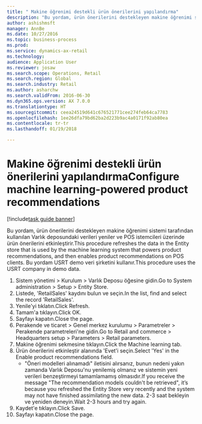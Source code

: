 ```yaml
--- 
title: " Makine öğrenimi destekli ürün önerilerini yapılandırma"
description: "Bu yordam, ürün önerilerini destekleyen makine öğrenimi sistemi tarafından kullanılan Varlık deposundaki verileri yeniler ve POS istemcileri üzerinde ürün önerilerini etkinleştirir."
author: ashishmsft
manager: AnnBe
ms.date: 10/27/2016
ms.topic: business-process
ms.prod: 
ms.service: dynamics-ax-retail
ms.technology: 
audience: Application User
ms.reviewer: josaw
ms.search.scope: Operations, Retail
ms.search.region: Global
ms.search.industry: Retail
ms.author: asharchw
ms.search.validFrom: 2016-06-30
ms.dyn365.ops.version: AX 7.0.0
ms.translationtype: HT
ms.sourcegitcommit: ceea24519d641c676521771cee274feb64ca7783
ms.openlocfilehash: 1ee26dfa79bd62ba2d223b9ac4a0171f92ab80ea
ms.contentlocale: tr-tr
ms.lasthandoff: 01/19/2018

---
```

# <a name="configure-machine-learning-powered-product-recommendations"></a><span data-ttu-id="bff3a-103"> Makine öğrenimi destekli ürün önerilerini yapılandırma</span><span class="sxs-lookup"><span data-stu-id="bff3a-103">Configure machine learning-powered product recommendations</span></span>

[!include[task guide banner](../includes/task-guide-banner.md)]

<span data-ttu-id="bff3a-104">Bu yordam, ürün önerilerini destekleyen makine öğrenimi sistemi tarafından kullanılan Varlık deposundaki verileri yeniler ve POS istemcileri üzerinde ürün önerilerini etkinleştirir.</span><span class="sxs-lookup"><span data-stu-id="bff3a-104">This procedure refreshes the data in the Entity store that is used by the machine learning system that powers product recommendations, and then enables product recommendations on POS clients.</span></span> <span data-ttu-id="bff3a-105">Bu yordam USRT demo veri şirketini kullanır.</span><span class="sxs-lookup"><span data-stu-id="bff3a-105">This procedure uses the USRT company in demo data.</span></span>

1. <span data-ttu-id="bff3a-106">Sistem yönetimi > Kurulum > Varlık Deposu öğesine gidin.</span><span class="sxs-lookup"><span data-stu-id="bff3a-106">Go to System administration > Setup > Entity Store.</span></span>
2. <span data-ttu-id="bff3a-107">Listede, 'RetailSales' kaydını bulun ve seçin.</span><span class="sxs-lookup"><span data-stu-id="bff3a-107">In the list, find and select the record 'RetailSales'.</span></span>
3. <span data-ttu-id="bff3a-108">Yenile'yi tıklatın.</span><span class="sxs-lookup"><span data-stu-id="bff3a-108">Click Refresh.</span></span>
4. <span data-ttu-id="bff3a-109">Tamam'a tıklayın.</span><span class="sxs-lookup"><span data-stu-id="bff3a-109">Click OK.</span></span>
5. <span data-ttu-id="bff3a-110">Sayfayı kapatın.</span><span class="sxs-lookup"><span data-stu-id="bff3a-110">Close the page.</span></span>
6. <span data-ttu-id="bff3a-111">Perakende ve ticaret > Genel merkez kurulumu > Parametreler > Perakende parametreleri'ne gidin.</span><span class="sxs-lookup"><span data-stu-id="bff3a-111">Go to Retail and commerce > Headquarters setup > Parameters > Retail parameters.</span></span>
7. <span data-ttu-id="bff3a-112">Makine öğrenimi sekmesine tıklayın.</span><span class="sxs-lookup"><span data-stu-id="bff3a-112">Click the Machine learning tab.</span></span>
8. <span data-ttu-id="bff3a-113">Ürün önerilerini etkinleştir alanında 'Evet'i seçin.</span><span class="sxs-lookup"><span data-stu-id="bff3a-113">Select 'Yes' in the Enable product recommendations field.</span></span>
    * <span data-ttu-id="bff3a-114">"Öneri modelleri alınamadı" iletisini alırsanız, bunun nedeni yakın zamanda Varlık Deposu'nu yenilemiş olmanız ve sistemin yeni verileri benzeştirmeyi tamamlamamış olmasıdır.</span><span class="sxs-lookup"><span data-stu-id="bff3a-114">If you receive the message "The recommendation models couldn't be retrieved", it’s because you refreshed the Entity Store very recently and the system may not have finished assimilating the new data.</span></span> <span data-ttu-id="bff3a-115">2-3 saat bekleyin ve yeniden deneyin.</span><span class="sxs-lookup"><span data-stu-id="bff3a-115">Wait 2-3 hours and try again.</span></span>  
9. <span data-ttu-id="bff3a-116">Kaydet'e tıklayın.</span><span class="sxs-lookup"><span data-stu-id="bff3a-116">Click Save.</span></span>
10. <span data-ttu-id="bff3a-117">Sayfayı kapatın.</span><span class="sxs-lookup"><span data-stu-id="bff3a-117">Close the page.</span></span>


